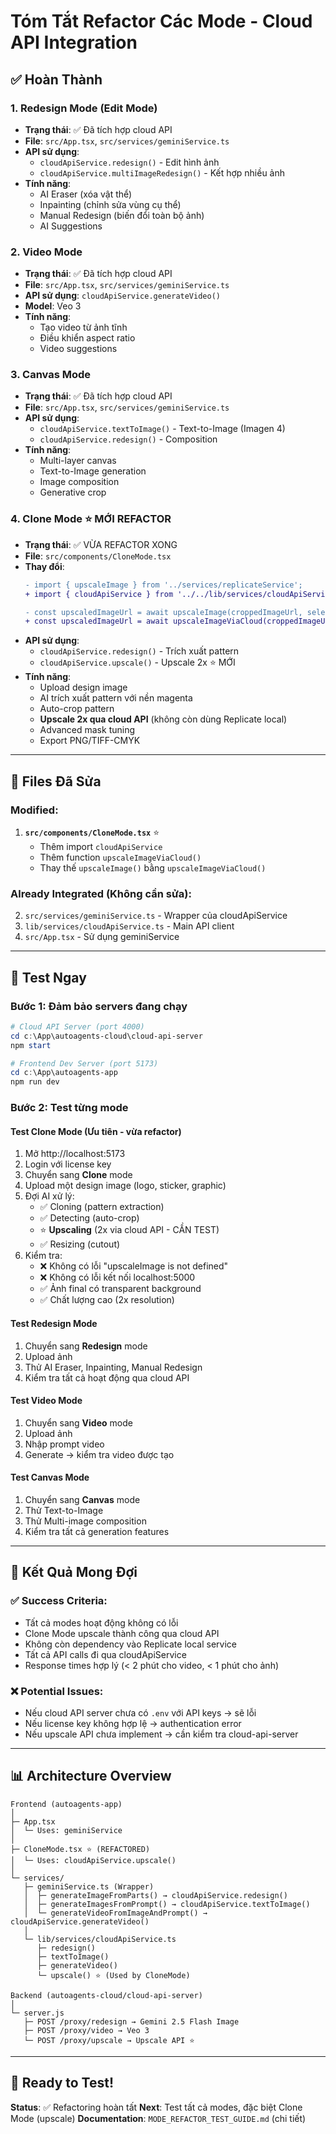 # Tóm Tắt Refactor Các Mode - Cloud API Integration

## ✅ Hoàn Thành

### 1. **Redesign Mode** (Edit Mode)
- **Trạng thái**: ✅ Đã tích hợp cloud API
- **File**: `src/App.tsx`, `src/services/geminiService.ts`
- **API sử dụng**:
  - `cloudApiService.redesign()` - Edit hình ảnh
  - `cloudApiService.multiImageRedesign()` - Kết hợp nhiều ảnh
- **Tính năng**:
  - AI Eraser (xóa vật thể)
  - Inpainting (chỉnh sửa vùng cụ thể)
  - Manual Redesign (biến đổi toàn bộ ảnh)
  - AI Suggestions

### 2. **Video Mode**
- **Trạng thái**: ✅ Đã tích hợp cloud API
- **File**: `src/App.tsx`, `src/services/geminiService.ts`
- **API sử dụng**: `cloudApiService.generateVideo()`
- **Model**: Veo 3
- **Tính năng**:
  - Tạo video từ ảnh tĩnh
  - Điều khiển aspect ratio
  - Video suggestions

### 3. **Canvas Mode**
- **Trạng thái**: ✅ Đã tích hợp cloud API
- **File**: `src/App.tsx`, `src/services/geminiService.ts`
- **API sử dụng**:
  - `cloudApiService.textToImage()` - Text-to-Image (Imagen 4)
  - `cloudApiService.redesign()` - Composition
- **Tính năng**:
  - Multi-layer canvas
  - Text-to-Image generation
  - Image composition
  - Generative crop

### 4. **Clone Mode** ⭐ MỚI REFACTOR
- **Trạng thái**: ✅ VỪA REFACTOR XONG
- **File**: `src/components/CloneMode.tsx`
- **Thay đổi**:
  ```diff
  - import { upscaleImage } from '../services/replicateService';
  + import { cloudApiService } from '../../lib/services/cloudApiService';
  
  - const upscaledImageUrl = await upscaleImage(croppedImageUrl, selectedUpscaleModel);
  + const upscaledImageUrl = await upscaleImageViaCloud(croppedImageUrl, 2);
  ```
- **API sử dụng**:
  - `cloudApiService.redesign()` - Trích xuất pattern
  - `cloudApiService.upscale()` - Upscale 2x ⭐ MỚI
- **Tính năng**:
  - Upload design image
  - AI trích xuất pattern với nền magenta
  - Auto-crop pattern
  - **Upscale 2x qua cloud API** (không còn dùng Replicate local)
  - Advanced mask tuning
  - Export PNG/TIFF-CMYK

---

## 📁 Files Đã Sửa

### Modified:
1. **`src/components/CloneMode.tsx`** ⭐
   - Thêm import `cloudApiService`
   - Thêm function `upscaleImageViaCloud()`
   - Thay thế `upscaleImage()` bằng `upscaleImageViaCloud()`

### Already Integrated (Không cần sửa):
2. `src/services/geminiService.ts` - Wrapper của cloudApiService
3. `lib/services/cloudApiService.ts` - Main API client
4. `src/App.tsx` - Sử dụng geminiService

---

## 🧪 Test Ngay

### Bước 1: Đảm bảo servers đang chạy
```powershell
# Cloud API Server (port 4000)
cd c:\App\autoagents-cloud\cloud-api-server
npm start

# Frontend Dev Server (port 5173)
cd c:\App\autoagents-app
npm run dev
```

### Bước 2: Test từng mode

#### Test Clone Mode (Ưu tiên - vừa refactor)
1. Mở http://localhost:5173
2. Login với license key
3. Chuyển sang **Clone** mode
4. Upload một design image (logo, sticker, graphic)
5. Đợi AI xử lý:
   - ✅ Cloning (pattern extraction)
   - ✅ Detecting (auto-crop)
   - ⭐ **Upscaling** (2x via cloud API - CẦN TEST)
   - ✅ Resizing (cutout)
6. Kiểm tra:
   - ❌ Không có lỗi "upscaleImage is not defined"
   - ❌ Không có lỗi kết nối localhost:5000
   - ✅ Ảnh final có transparent background
   - ✅ Chất lượng cao (2x resolution)

#### Test Redesign Mode
1. Chuyển sang **Redesign** mode
2. Upload ảnh
3. Thử AI Eraser, Inpainting, Manual Redesign
4. Kiểm tra tất cả hoạt động qua cloud API

#### Test Video Mode
1. Chuyển sang **Video** mode
2. Upload ảnh
3. Nhập prompt video
4. Generate → kiểm tra video được tạo

#### Test Canvas Mode
1. Chuyển sang **Canvas** mode
2. Thử Text-to-Image
3. Thử Multi-image composition
4. Kiểm tra tất cả generation features

---

## 🎯 Kết Quả Mong Đợi

### ✅ Success Criteria:
- Tất cả modes hoạt động không có lỗi
- Clone Mode upscale thành công qua cloud API
- Không còn dependency vào Replicate local service
- Tất cả API calls đi qua cloudApiService
- Response times hợp lý (< 2 phút cho video, < 1 phút cho ảnh)

### ❌ Potential Issues:
- Nếu cloud API server chưa có `.env` với API keys → sẽ lỗi
- Nếu license key không hợp lệ → authentication error
- Nếu upscale API chưa implement → cần kiểm tra cloud-api-server

---

## 📊 Architecture Overview

```
Frontend (autoagents-app)
│
├─ App.tsx
│  └─ Uses: geminiService
│
├─ CloneMode.tsx ⭐ (REFACTORED)
│  └─ Uses: cloudApiService.upscale()
│
└─ services/
   ├─ geminiService.ts (Wrapper)
   │  ├─ generateImageFromParts() → cloudApiService.redesign()
   │  ├─ generateImagesFromPrompt() → cloudApiService.textToImage()
   │  └─ generateVideoFromImageAndPrompt() → cloudApiService.generateVideo()
   │
   └─ lib/services/cloudApiService.ts
      ├─ redesign()
      ├─ textToImage()
      ├─ generateVideo()
      └─ upscale() ⭐ (Used by CloneMode)

Backend (autoagents-cloud/cloud-api-server)
│
└─ server.js
   ├─ POST /proxy/redesign → Gemini 2.5 Flash Image
   ├─ POST /proxy/video → Veo 3
   └─ POST /proxy/upscale → Upscale API ⭐
```

---

## 🚀 Ready to Test!

**Status**: ✅ Refactoring hoàn tất
**Next**: Test tất cả modes, đặc biệt Clone Mode (upscale)
**Documentation**: `MODE_REFACTOR_TEST_GUIDE.md` (chi tiết)
